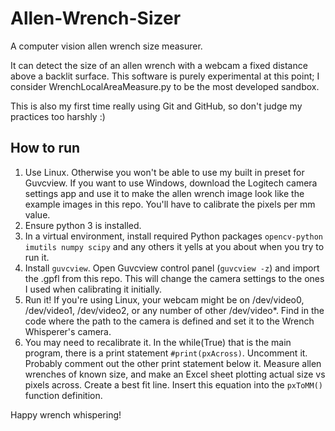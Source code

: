 # Allen-Wrench-Sizer
A computer vision allen wrench size measurer.

It can detect the size of an allen wrench with a webcam a fixed distance above a backlit surface.
This software is purely experimental at this point; I consider WrenchLocalAreaMeasure.py to be the most developed sandbox.


This is also my first time really using Git and GitHub, so don't judge my practices too harshly :)

## How to run

1. Use Linux. Otherwise you won't be able to use my built in preset for Guvcview. If you want to use Windows, download the Logitech camera settings app and use it to make the allen wrench image look like the example images in this repo. You'll have to calibrate the pixels per mm value.
2. Ensure python 3 is installed.
3. In a virtual environment, install required Python packages `opencv-python imutils numpy scipy` and any others it yells at you about when you try to run it.
4. Install `guvcview`. Open Guvcview control panel (`guvcview -z`) and import the .gpfl from this repo. This will change the camera settings to the ones I used when calibrating it initially.
5. Run it! If you're using Linux, your webcam might be on /dev/video0, /dev/video1, /dev/video2, or any number of other /dev/video*. Find in the code where the path to the camera is defined and set it to the Wrench Whisperer's camera.
6. You may need to recalibrate it. In the while(True) that is the main program, there is a print statement `#print(pxAcross)`. Uncomment it. Probably comment out the other print statement below it. Measure allen wrenches of known size, and make an Excel sheet plotting actual size vs pixels across. Create a best fit line. Insert this equation into the `pxToMM()` function definition.
  

Happy wrench whispering!
